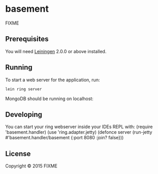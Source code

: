 # basement

FIXME

## Prerequisites

You will need [Leiningen][] 2.0.0 or above installed.

[leiningen]: https://github.com/technomancy/leiningen

## Running

To start a web server for the application, run:

    lein ring server

MongoDB should be running on localhost:

## Developing

You can start your ring webserver inside your IDEs REPL with:
  (require 'basement.handler)
  (use 'ring.adapter.jetty)
  (defonce server (run-jetty #'basement.handler/basement {:port 8080 :join? false}))

## License

Copyright © 2015 FIXME
